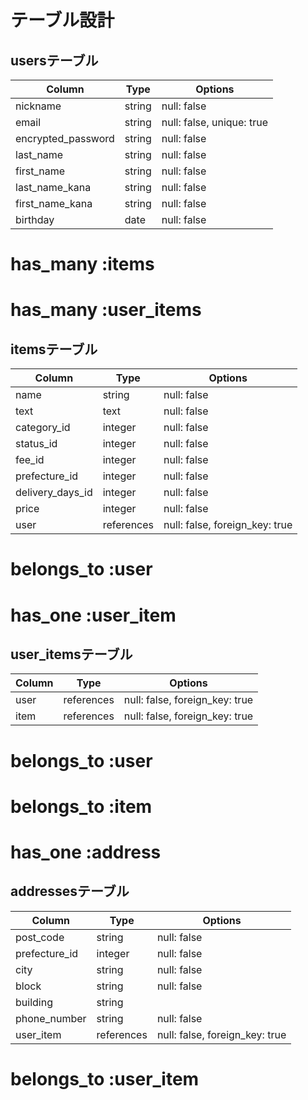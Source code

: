 # テーブル設計

## usersテーブル

| Column                | Type       | Options                        |
| --------------------- | ---------- | -------------------------------|
| nickname              | string     | null: false                    |
| email                 | string     | null: false, unique: true      |
| encrypted_password    | string     | null: false                    |
| last_name             | string     | null: false                    |
| first_name            | string     | null: false                    |
| last_name_kana        | string     | null: false                    |
| first_name_kana       | string     | null: false                    |
| birthday              | date       | null: false                    |

# has_many :items
# has_many :user_items


## itemsテーブル

| Column                | Type       | Options                        |
| --------------------- | ---------- | -------------------------------|
| name                  | string     | null: false                    |
| text                  | text       | null: false                    |
| category_id           | integer    | null: false                    |
| status_id             | integer    | null: false                    |
| fee_id                | integer    | null: false                    |
| prefecture_id         | integer    | null: false                    |
| delivery_days_id      | integer    | null: false                    |
| price                 | integer    | null: false                    |
| user                  | references | null: false, foreign_key: true |

# belongs_to :user
# has_one :user_item 


## user_itemsテーブル

| Column                | Type       | Options                        |
| --------------------- | ---------- | -------------------------------|
| user                  | references | null: false, foreign_key: true |
| item                  | references | null: false, foreign_key: true |

# belongs_to :user
# belongs_to :item
# has_one :address


## addressesテーブル

| Column                | Type       | Options                        |
| --------------------- | ---------- | -------------------------------|
| post_code             | string     | null: false                    |
| prefecture_id         | integer    | null: false                    |
| city                  | string     | null: false                    |
| block                 | string     | null: false                    |
| building              | string     |                                |
| phone_number          | string     | null: false                    |
| user_item             | references | null: false, foreign_key: true |

# belongs_to :user_item